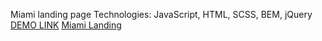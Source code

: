 Miami landing page
Technologies: JavaScript, HTML, SCSS, BEM, jQuery
[DEMO LINK](https://dima-cherednyk.github.io/miami-landingPage/)
[Miami Landing](https://www.figma.com/file/nHz8bflIwJaWP3P99vKTH5/miami_home_new?node-id=16033%3A3)
